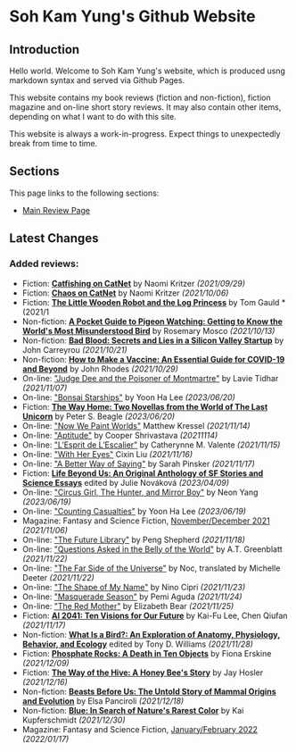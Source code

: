 # Soh Kam Yung's Github Website

## Introduction

Hello world. Welcome to Soh Kam Yung's website, which is produced usng markdown syntax and served via Github Pages.

This website contains my book reviews (fiction and non-fiction), fiction magazine and on-line short story reviews. It may also contain other items, depending on what I want to do with this site.

This website is always a work-in-progress. Expect things to unexpectedly break from time to time.

## Sections

This page links to the following sections:

- [Main Review Page](reviews/README.md)

## Latest Changes

### Added reviews:
- Fiction: [**Catfishing on CatNet**](reviews/fiction/2021/20210929-CatfishingOnCatNet.md) by Naomi Kritzer *(2021/09/29)*
- Fiction: [**Chaos on CatNet**](reviews/fiction/2021/20211006-ChaosOnCatNet.md) by Naomi Kritzer *(2021/10/06)*
- Fiction: [**The Little Wooden Robot and the Log Princess**](reviews/fiction/2021/20211019-LittleWoodenRobot.md) by Tom Gauld *(2021/1
- Non-fiction: [**A Pocket Guide to Pigeon Watching: Getting to Know the World's Most Misunderstood Bird**](reviews/nonfiction/2021/20211013-PocketGuidePigeonWatching.md) by Rosemary Mosco *(2021/10/13)*
- Non-fiction: [**Bad Blood: Secrets and Lies in a Silicon Valley Startup**](reviews/nonfiction/2021/20211021-BadBlood.md) by John Carreyrou *(2021/10/21)*
- Non-fiction: [**How to Make a Vaccine: An Essential Guide for COVID-19 and Beyond**](reviews/nonfiction/2021/20211029-HowToMakeAVaccine.md) by John Rhodes *(2021/10/29)*
- On-line: ["Judge Dee and the Poisoner of Montmartre"](reviews/online/2021/20211107-JudgeDeePoisonerMontmartre.md) by Lavie Tidhar *(2021/11/07)*
- On-line: ["Bonsai Starships"](reviews/online/2023/20230620-BonsaiStarships.md) by Yoon Ha Lee *(2023/06/20)*
- Fiction: [**The Way Home: Two Novellas from the World of The Last Unicorn**](reviews/fiction/2023/20230620-WayHome.md) by Peter S. Beagle *(2023/06/20)*
- On-line: ["Now We Paint Worlds"](reviews/online/2021/20211114-NowWePaintWorlds.md) Matthew Kressel *(2021/11/14)*
- On-line: ["Aptitude"](reviews/online/2021/20211114-Aptitude.md) by Cooper Shrivastava *(20211114)*
- On-line: ["L’Esprit de L’Escalier"](reviews/online/2021/20211115-EspritEscalier.md) by Catherynne M. Valente *(2021/11/15)*
- On-line: ["With Her Eyes"](reviews/online/2021/20211116-WithHerEyes.md) Cixin Liu *(2021/11/16)*
- On-line: ["A Better Way of Saying"](reviews/online/2021/20211117-BetterWayOfSaying.md) by Sarah Pinsker *(2021/11/17)*
- Fiction: [**Life Beyond Us: An Original Anthology of SF Stories and Science Essays**](reviews/fiction/2023/20230409-LifeBeyondUs.md) edited by Julie Nováková *(2023/04/09)*
- On-line: ["Circus Girl, The Hunter, and Mirror Boy"](reviews/online/2023/20230619-CircusGirlHunterMirrorBoy.md) by Neon Yang *(2023/06/19)*
- On-line: ["Counting Casualties"](reviews/online/2023/20230619-CountingCasualties.md) by Yoon Ha Lee *(2023/06/19)*
- Magazine: Fantasy and Science Fiction, [November/December 2021](reviews/magazines/FantasyAndScienceFiction/20211106-FSF202111.md) *(2021/11/06)*
- On-line: ["The Future Library"](reviews/online/2021/20211118-FutureLibrary.md) by Peng Shepherd *(2021/11/18)*
- On-line: ["Questions Asked in the Belly of the World"](reviews/online/2021/20211122-QuestionsAskedBellyOfTheWorld.md) by A.T. Greenblatt *(2021/11/22)*
- On-line: ["The Far Side of the Universe"](reviews/online/2021/20211122-FarSideUniverse.md) by Noc, translated by Michelle Deeter *(2021/11/22)*
- On-line: ["The Shape of My Name"](reviews/online/2021/20211123-ShapeOfMyName.md) by Nino Cipri *(2021/11/23)*
- On-line: ["Masquerade Season"](reviews/online/2021/20211124-MasqueradeSeason.md) by Pemi Aguda *(2021/11/24)*
- On-line: ["The Red Mother"](reviews/online/2021/20211125-RedMother.md) by Elizabeth Bear *(2021/11/25)*
- Fiction: [**AI 2041: Ten Visions for Our Future**](reviews/fiction/2021/20211117-AI2041.md) by Kai-Fu Lee, Chen Qiufan *(2021/11/17)*
- Non-fiction: [**What Is a Bird?: An Exploration of Anatomy, Physiology, Behavior, and Ecology**](reviews/nonfiction/2021/20211128-WhatIsABird.md) edited by Tony D. Williams *(2021/11/28)*
- Fiction: [**Phosphate Rocks: A Death in Ten Objects**](reviews/fiction/2021/20211209-PhosphateRocks.md) by Fiona Erskine *(2021/12/09)*
- Fiction: [**The Way of the Hive: A Honey Bee's Story**](reviews/fiction/2021/20211216-WayOfTheHive.md) by Jay Hosler *(2021/12/16)*
- Non-fiction: [**Beasts Before Us: The Untold Story of Mammal Origins and Evolution**](reviews/nonfiction/2021/20211218-BeastsBeforeUs.md) by Elsa Panciroli *(2021/12/18)*
- Non-fiction: [**Blue: In Search of Nature's Rarest Color**](reviews/nonfiction/2021/20211230-Blue.md) by Kai Kupferschmidt *(2021/12/30)*
- Magazine: Fantasy and Science Fiction, [January/February 2022](reviews/magazines/FantasyAndScienceFiction/20220117-FSF202201.md) *(2022/01/17)*
